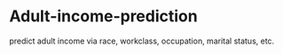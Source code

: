 # Adult-income-prediction
predict adult income via race, workclass, occupation, marital status, etc.
